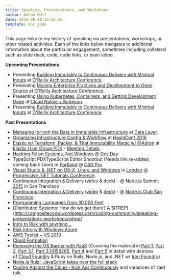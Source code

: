 ```yaml
---
title: Speaking, Presentations, and Workshops
author: Adron Hall
date: 2016-06-18:13:22:55
template: doc.jade
---
```

This page links to my history of speaking via presentations, workshops, or other related activities. Each of the links below navigates to additional information about the particular engagement, sometimes including collateral such as slide deck, code, code links, or even video.

**Upcoming Presentations**

* Presenting [Building Immutably to Continuous Delivery with Minimal Inputs](/talks/Building-Immutably-Continuous-Delivery-Minimal-Inputs-London) at [O'Reilly Architecture Conference](http://conferences.oreilly.com/software-architecture/engineering-business-eu).
* Presenting [Moving Enterprise Practices and Development to Open Source](/talks/Moving-Enterprise-Practices-and-Development-to-Open-Source) at [O'Reilly Architecture Conference](http://conferences.oreilly.com/software-architecture/engineering-business-eu).
* Presenting [Using Kubernetes, Containers, and Getting Development Done](http://events.linuxfoundation.org/events/kubecon/program/schedule) at [Cloud Native + Kubecon](http://events.linuxfoundation.org/events/kubecon/program/about).
* Presenting [Building Immutably to Continuous Delivery with Minimal Inputs](/talks/Building-Immutably-Continuous-Delivery-Minimal-Inputs-San-Francisco/) at [O'Reilly Architecture Conference](http://conferences.oreilly.com/software-architecture/engineering-business-ca).

**Past Presentations**

* [Managing (or not) the Data in Immutable Infrastructure](/talks/managing-or-not-the-data-in-immutable-infrastructure) at [Data Layer](https://datalayer.com/).
* [Organizing Infrastructure Config & Workflow](/talks/Organizing-Infrastructure-Config-and-Workflow/) at [HashiConf 2016](https://www.hashiconf.com/)
* [Elastic w/ Terraform, Packer, & That Immutability Magic w/ @Adron](/talks/elastic-with-terraform-packer-and-immutability-magic/) at [Elastic User Group PDX](http://www.meetup.com/The-Portland-ElasticSearch-Meetup-Group/) - [Meeting Details](http://www.meetup.com/The-Portland-Elasticsearch-Meetup-Group/events/228010912/).
* [Hacking F# on Systems, Not Windows](/talks/Hacking-Fsharp-Systems-Not-Windows) @ [Dev Day](http://devday.pl/)
* TypeScript PDXTypeScript Editor Shootout (Needs link re-added, coming back soon) in [Portland](https://www.google.com/maps/place/Portland,+OR/@45.5424364,-122.654422,11z/data=!3m1!4b1!4m2!3m1!1s0x54950b0b7da97427:0x1c36b9e6f6d18591) @ [CSG Pro](http://www.csgpro.com/)
* [Visual Studio &amp; .NET on OS-X, Linux, and Windows](http://compositecode.wordpress.com/speaking-presentations-workshops/visual-studio-net-on-os-x-linux-and-windows/) in [London](https://www.google.com/maps/place/London,+UK/@51.5286416,-0.1015987,11z/data=!3m1!4b1!4m2!3m1!1s0x47d8a00baf21de75:0x52963a5addd52a99) @ [Progressive .NET Tutorials Conference](https://skillsmatter.com/conferences/6859-progressive-dotnet-2015).
* [Continuous Integration &amp; Delivery](http://compositecode.wordpress.com/speaking-presentations-workshops/integrating-deployment-continuously/) ([video](http://nodesummit.com/media/day-zero-node-js-continuous-integration-to-delivery/) &amp; [deck](https://speakerdeck.com/adron/integration-and-delivery-continuously)) - @ [Node.js Summit 2015](http://nodesummit.com/) in San Francisco
* [Continuous Integration &amp; Delivery](http://compositecode.wordpress.com/speaking-presentations-workshops/integrating-deployment-continuously/) ([video](https://vimeo.com/119367013) &amp; [deck](https://speakerdeck.com/adron/integration-and-delivery-continuously)) - @ [Node.js Club San Francisco](http://www.meetup.com/Node-js-Serverside-Javascripters-Club-SF/)
* [Programming Languages from 30,000 Feet](http://compositecode.wordpress.com/coding-community/speaking-presentations-workshops/programming-languages-from-30000-feet/)
* [Distributed Systems: How do we get there? A SITREP](http://compositecode.wordpress.com/coding-community/speaking-presentations-workshops/sitrep/
* [Intro to Riak with anything...](http://compositecode.wordpress.com/coding-community/speaking-presentations-workshops/riak-intro-with-anything-ya-want/)
* [Riak Intro with Windows Azure](http://compositecode.wordpress.com/coding-community/speaking-presentations-workshops/riak-windows-azure/)
* [AWS Toolkit + VS 2010](http://compositecode.wordpress.com/2011/10/25/aws-toolkit-vs-2010-awesome/)
* [Cloud Formation](http://compositecode.wordpress.com/coding-community/cloud-formation/)
* [Removing the OS Barrier with PaaS](http://compositecode.wordpress.com/coding-community/speaking-presentations-workshops/removing-the-operating-system-barrier-with-platform-as-a-service/) (Covering the material in [Part 1](http://blog.newrelic.com/2012/01/11/removing-the-operating-system-barrier-with-platform-as-a-service-paas-a-guest-post-from-adron-hall/), [Part 2](http://blog.newrelic.com/2012/01/26/removing-the-operating-system-barrier-with-platform-as-a-service-paas-part-2-a-guest-post-from-adron-hall/), [Part 3.1](http://blog.newrelic.com/2012/02/08/noops-appops-devops-more-removing-the-os-barrier-with-paas-part-3/), [Part 3.14159265](http://blog.newrelic.com/2012/02/17/node-js-asp-net-sinatra-rails-java-the-list-goes-on-removing-the-os-barrier-with-paas-part-3-14159265/), [Part 4](http://blog.newrelic.com/2012/02/23/cloud-foundry-architecture-removing-the-os-barrier-with-paas-part-4/) and [Part 5](http://blog.newrelic.com/2012/03/08/the-finale-of-removing-the-os-barrier-with-paas-part-5/) in detail with demoes of [Cloud Foundry](http://www.cloudfoundry.org/) &amp; Ruby on Rails, Node.js, and .NET w/ [Iron Foundry](http://www.ironfoundry.org/))
* [Node.js Rulz!  JavaScript takes over the full stack](http://compositecode.wordpress.com/coding-community/speaking-presentations-workshops/node-js-rulz/)
* [Coding Against the Cloud - Kick Ass Continuously](http://compositecode.wordpress.com/speaking-presentations-workshops/coding-against-the-cloud-kick-ass-continuously/) and variances of said talk.
